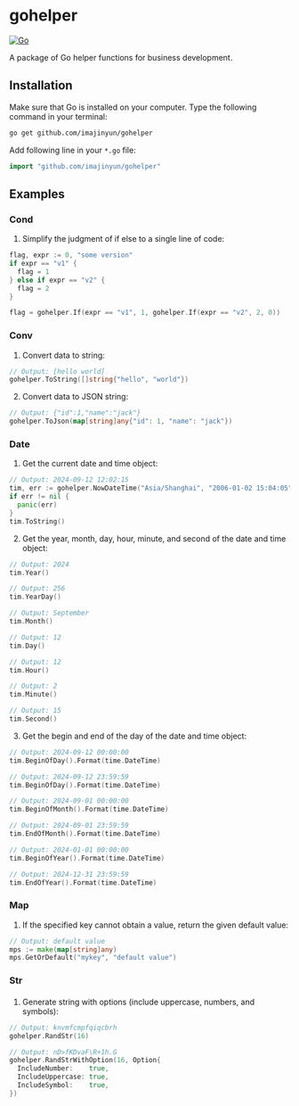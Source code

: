 # gohelper

[![Go](https://github.com/imajinyun/gohelper/actions/workflows/go.yml/badge.svg)](https://github.com/imajinyun/gohelper/actions/workflows/go.yml)

A package of Go helper functions for business development.

## Installation

Make sure that Go is installed on your computer. Type the following command in your terminal:

```bash
go get github.com/imajinyun/gohelper
```

Add following line in your `*.go` file:

```go
import "github.com/imajinyun/gohelper"
```

## Examples

### Cond

1. Simplify the judgment of if else to a single line of code:

```go
flag, expr := 0, "some version"
if expr == "v1" {
  flag = 1
} else if expr == "v2" {
  flag = 2
}

flag = gohelper.If(expr == "v1", 1, gohelper.If(expr == "v2", 2, 0))
```

### Conv

1. Convert data to string:

```go
// Output: [hello world]
gohelper.ToString([]string{"hello", "world"})
```

2. Convert data to JSON string:

```go
// Output: {"id":1,"name":"jack"}
gohelper.ToJson(map[string]any{"id": 1, "name": "jack"})
```

### Date

1. Get the current date and time object:

```go
// Output: 2024-09-12 12:02:15
tim, err := gohelper.NowDateTime("Asia/Shanghai", "2006-01-02 15:04:05")
if err != nil {
  panic(err)
}
tim.ToString()
```

2. Get the year, month, day, hour, minute, and second of the date and time object:

```go
// Output: 2024
tim.Year()

// Output: 256
tim.YearDay()

// Output: September
tim.Month()

// Output: 12
tim.Day()

// Output: 12
tim.Hour()

// Output: 2
tim.Minute()

// Output: 15
tim.Second()
```

3. Get the begin and end of the day of the date and time object:

```go
// Output: 2024-09-12 00:00:00
tim.BeginOfDay().Format(time.DateTime)

// Output: 2024-09-12 23:59:59
tim.BeginOfDay().Format(time.DateTime)

// Output: 2024-09-01 00:00:00
tim.BeginOfMonth().Format(time.DateTime)

// Output: 2024-09-01 23:59:59
tim.EndOfMonth().Format(time.DateTime)

// Output: 2024-01-01 00:00:00
tim.BeginOfYear().Format(time.DateTime)

// Output: 2024-12-31 23:59:59
tim.EndOfYear().Format(time.DateTime)
```

### Map

1. If the specified key cannot obtain a value, return the given default value:

```go
// Output: default value
mps := make(map[string]any)
mps.GetOrDefault("mykey", "default value")
```

### Str

####

1. Generate string with options (include uppercase, numbers, and symbols):

```go
// Output: knvmfcmpfqiqcbrh
gohelper.RandStr(16)

// Output: nD>fKDvaF\R+1h.G
gohelper.RandStrWithOption(16, Option{
  IncludeNumber:    true,
  IncludeUppercase: true,
  IncludeSymbol:    true,
})
```
